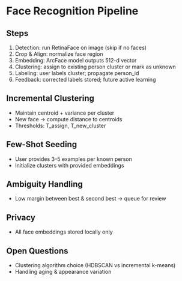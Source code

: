 # Face Recognition Pipeline

## Steps
1. Detection: run RetinaFace on image (skip if no faces)
2. Crop & Align: normalize face region
3. Embedding: ArcFace model outputs 512-d vector
4. Clustering: assign to existing person cluster or mark as unknown
5. Labeling: user labels cluster; propagate person_id
6. Feedback: corrected labels stored; future active learning

## Incremental Clustering
- Maintain centroid + variance per cluster
- New face → compute distance to centroids
- Thresholds: T_assign, T_new_cluster

## Few-Shot Seeding
- User provides 3–5 examples per known person
- Initialize clusters with provided embeddings

## Ambiguity Handling
- Low margin between best & second best → queue for review

## Privacy
- All face embeddings stored locally only

## Open Questions
- Clustering algorithm choice (HDBSCAN vs incremental k-means)
- Handling aging & appearance variation
